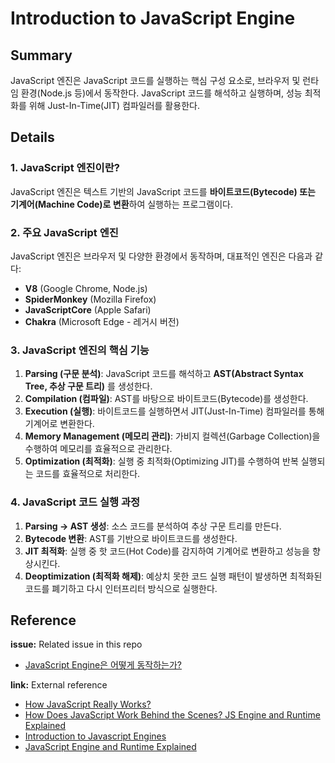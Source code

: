 # Introduction to JavaScript Engine

## Summary
JavaScript 엔진은 JavaScript 코드를 실행하는 핵심 구성 요소로, 브라우저 및 런타임 환경(Node.js 등)에서 동작한다. JavaScript 코드를 해석하고 실행하며, 성능 최적화를 위해 Just-In-Time(JIT) 컴파일러를 활용한다.

## Details

### 1. JavaScript 엔진이란?
JavaScript 엔진은 텍스트 기반의 JavaScript 코드를 **바이트코드(Bytecode) 또는 기계어(Machine Code)로 변환**하여 실행하는 프로그램이다. 

### 2. 주요 JavaScript 엔진
JavaScript 엔진은 브라우저 및 다양한 환경에서 동작하며, 대표적인 엔진은 다음과 같다:
- **V8** (Google Chrome, Node.js)
- **SpiderMonkey** (Mozilla Firefox)
- **JavaScriptCore** (Apple Safari)
- **Chakra** (Microsoft Edge - 레거시 버전)

### 3. JavaScript 엔진의 핵심 기능
1. **Parsing (구문 분석)**: JavaScript 코드를 해석하고 **AST(Abstract Syntax Tree, 추상 구문 트리)** 를 생성한다.
2. **Compilation (컴파일)**: AST를 바탕으로 바이트코드(Bytecode)를 생성한다.
3. **Execution (실행)**: 바이트코드를 실행하면서 JIT(Just-In-Time) 컴파일러를 통해 기계어로 변환한다.
4. **Memory Management (메모리 관리)**: 가비지 컬렉션(Garbage Collection)을 수행하여 메모리를 효율적으로 관리한다.
5. **Optimization (최적화)**: 실행 중 최적화(Optimizing JIT)를 수행하여 반복 실행되는 코드를 효율적으로 처리한다.

### 4. JavaScript 코드 실행 과정
1. **Parsing → AST 생성**: 소스 코드를 분석하여 추상 구문 트리를 만든다.
2. **Bytecode 변환**: AST를 기반으로 바이트코드를 생성한다.
3. **JIT 최적화**: 실행 중 핫 코드(Hot Code)를 감지하여 기계어로 변환하고 성능을 향상시킨다.
4. **Deoptimization (최적화 해제)**: 예상치 못한 코드 실행 패턴이 발생하면 최적화된 코드를 폐기하고 다시 인터프리터 방식으로 실행한다.

## Reference
**issue:** Related issue in this repo
- [JavaScript Engine은 어떻게 동작하는가?](https://github.com/luke0408/TIL/issues/1)

**link:** External reference
- [How JavaScript Really Works?](https://dev.to/laxminarayana31/how-javascript-really-works-1p6i)
- [How Does JavaScript Work Behind the Scenes? JS Engine and Runtime Explained](https://www.freecodecamp.org/news/how-javascript-works-behind-the-scenes/)
- [Introduction to Javascript Engines](https://www.geeksforgeeks.org/introduction-to-javascript-engines/)
- [JavaScript Engine and Runtime Explained](https://www.freecodecamp.org/news/javascript-engine-and-runtime-explained/)
